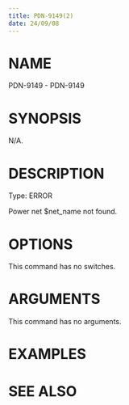 ```yaml
---
title: PDN-9149(2)
date: 24/09/08
---
```


# NAME

PDN-9149 - PDN-9149

# SYNOPSIS

N/A.

# DESCRIPTION

Type: ERROR

Power net $net_name not found.

# OPTIONS

This command has no switches.

# ARGUMENTS

This command has no arguments.

# EXAMPLES

# SEE ALSO
